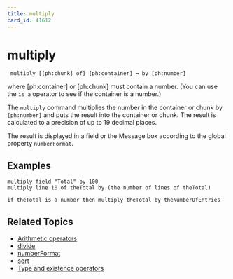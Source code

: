 ```yaml
---
title: multiply
card_id: 41612
---
```


# multiply

<code><pre>
multiply [[ph:chunk] of] [ph:container] ¬
     by [ph:number]
</pre></code>

where [ph:container] or [ph:chunk] must contain a number. (You can use the <code>is a</code> operator to see if the container is a number.)

The <code>multiply</code> command multiplies the number in the container or chunk by <code>[ph:number]</code> and puts the result into the container or chunk. The result is calculated to a precision of up to 19 decimal places.

The result is displayed in a field or the Message box according to the global property <code>numberFormat</code>.

## Examples

```
multiply field "Total" by 100
multiply line 10 of theTotal by (the number of lines of theTotal)

if theTotal is a number then multiply theTotal by theNumberOfEntries
```

## Related Topics

* [Arithmetic operators](/HyperTalkReference/operatorsandconstants/Arithmetic-operators)
* [divide](/HyperTalkReference/commands/divide)
* [numberFormat](/HyperTalkReference/properties/numberFormat)
* [sqrt](/HyperTalkReference/functions/sqrt)
* [Type and existence operators](/HyperTalkReference/operatorsandconstants/Type-and-existence-operators)
